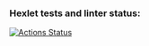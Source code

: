 ### Hexlet tests and linter status:
[![Actions Status](https://github.com/amrylnikov/python-project-52/workflows/hexlet-check/badge.svg)](https://github.com/amrylnikov/python-project-52/actions)
